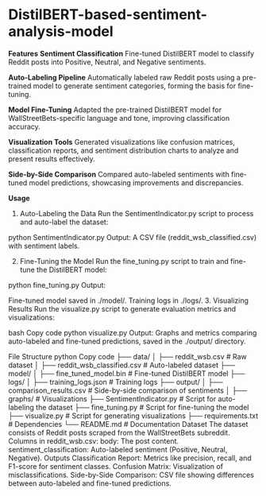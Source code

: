 # DistilBERT-based-sentiment-analysis-model
**Features**
**Sentiment Classification**
Fine-tuned DistilBERT model to classify Reddit posts into Positive, Neutral, and Negative sentiments.

**Auto-Labeling Pipeline**
Automatically labeled raw Reddit posts using a pre-trained model to generate sentiment categories, forming the basis for fine-tuning.

**Model Fine-Tuning**
Adapted the pre-trained DistilBERT model for WallStreetBets-specific language and tone, improving classification accuracy.

**Visualization Tools**
Generated visualizations like confusion matrices, classification reports, and sentiment distribution charts to analyze and present results effectively.

**Side-by-Side Comparison**
Compared auto-labeled sentiments with fine-tuned model predictions, showcasing improvements and discrepancies.

**Usage**
1. Auto-Labeling the Data
Run the SentimentIndicator.py script to process and auto-label the dataset:

python SentimentIndicator.py
Output: A CSV file (reddit_wsb_classified.csv) with sentiment labels.

2. Fine-Tuning the Model
Run the fine_tuning.py script to train and fine-tune the DistilBERT model:

python fine_tuning.py
Output:

Fine-tuned model saved in ./model/.
Training logs in ./logs/.
3. Visualizing Results
Run the visualize.py script to generate evaluation metrics and visualizations:

bash
Copy code
python visualize.py
Output: Graphs and metrics comparing auto-labeled and fine-tuned predictions, saved in the ./output/ directory.

File Structure
python
Copy code
├── data/
│   ├── reddit_wsb.csv               # Raw dataset
│   ├── reddit_wsb_classified.csv    # Auto-labeled dataset
├── model/
│   ├── fine_tuned_model.bin         # Fine-tuned DistilBERT model
├── logs/
│   ├── training_logs.json           # Training logs
├── output/
│   ├── comparison_results.csv       # Side-by-side comparison of sentiments
│   ├── graphs/                      # Visualizations
├── SentimentIndicator.py            # Script for auto-labeling the dataset
├── fine_tuning.py                   # Script for fine-tuning the model
├── visualize.py                     # Script for generating visualizations
├── requirements.txt                 # Dependencies
└── README.md                        # Documentation
Dataset
The dataset consists of Reddit posts scraped from the WallStreetBets subreddit.
Columns in reddit_wsb.csv:
body: The post content.
sentiment_classification: Auto-labeled sentiment (Positive, Neutral, Negative).
Outputs
Classification Report: Metrics like precision, recall, and F1-score for sentiment classes.
Confusion Matrix: Visualization of misclassifications.
Side-by-Side Comparison: CSV file showing differences between auto-labeled and fine-tuned predictions.
